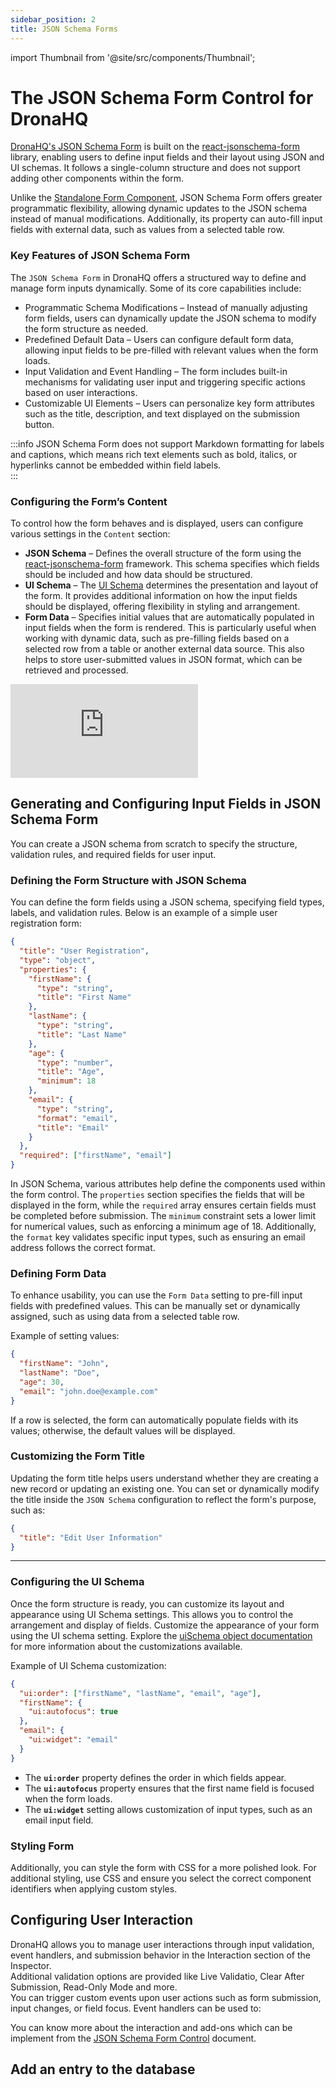 ```yaml
---
sidebar_position: 2
title: JSON Schema Forms
---
```



import Thumbnail from '@site/src/components/Thumbnail';

# The JSON Schema Form Control for DronaHQ

<!-- . -->

[DronaHQ's JSON Schema Form](/reference/controls/jsonschemaformcontrol.md) is built on the [react-jsonschema-form](https://github.com/rjsf-team/react-jsonschema-form) library, enabling users to define input fields and their layout using JSON and UI schemas. It follows a single-column structure and does not support adding other components within the form.  

Unlike the [Standalone Form Component](/docs/forms/forms.md), JSON Schema Form offers greater programmatic flexibility, allowing dynamic updates to the JSON schema instead of manual modifications. Additionally, its property can auto-fill input fields with external data, such as values from a selected table row.

<!--     We recommends using the Form component as it's more versatile for most use cases. Use the JSON Schema Form component only if your use case requires it. Refer to the comparison of form components for more details.
 -->

<!-- Control Embed -->

### Key Features of JSON Schema Form  

The `JSON Schema Form` in DronaHQ offers a structured way to define and manage form inputs dynamically. Some of its core capabilities include:  

<!-- - Automated Form Generation – The form structure can be automatically generated based on a database schema, reducing the need for manual configuration.   -->
- Programmatic Schema Modifications – Instead of manually adjusting form fields, users can dynamically update the JSON schema to modify the form structure as needed.  
- Predefined Default Data – Users can configure default form data, allowing input fields to be pre-filled with relevant values when the form loads.  
- Input Validation and Event Handling – The form includes built-in mechanisms for validating user input and triggering specific actions based on user interactions.  
- Customizable UI Elements – Users can personalize key form attributes such as the title, description, and text displayed on the submission button.  

:::info 
JSON Schema Form does not support Markdown formatting for labels and captions, which means rich text elements such as bold, italics, or hyperlinks cannot be embedded within field labels.  
:::

### Configuring the Form’s Content  

To control how the form behaves and is displayed, users can configure various settings in the `Content` section:  

- **JSON Schema** – Defines the overall structure of the form using the [react-jsonschema-form](https://github.com/rjsf-team/react-jsonschema-form) framework. This schema specifies which fields should be included and how data should be structured.  
- **UI Schema** – The [UI Schema](https://rjsf-team.github.io/react-jsonschema-form/docs/api-reference/uiSchema/) determines the presentation and layout of the form. It provides additional information on how the input fields should be displayed, offering flexibility in styling and arrangement.  
- **Form Data** – Specifies initial values that are automatically populated in input fields when the form is rendered. This is particularly useful when working with dynamic data, such as pre-filling fields based on a selected row from a table or another external data source. This also helps to store user-submitted values in JSON format, which can be retrieved and processed. 


<div style={{ position: 'relative', paddingBottom: 'calc(46.33333333333333% + 41px)', height: 0 }}> 
   <iframe 
      src="https://demo.arcade.software/pzShpGAeXDLMMPC9M4Lk?embed&embed_mobile=tab&embed_desktop=inline&show_copy_link=true" 
      title="Manage and Validate JSON Schema Form in Application" 
      frameBorder="0"
      loading="lazy"
      allowFullScreen
      style={{ position: 'absolute', top: 0, left: 0, width: '100%', height: '100%', colorScheme: 'light' }}
      webkitallowfullscreen
      mozallowfullscreen >
   </iframe>
</div>

## Generating and Configuring Input Fields in JSON Schema Form  

You can create a JSON schema from scratch to specify the structure, validation rules, and required fields for user input.  

### Defining the Form Structure with JSON Schema  

You can define the form fields using a JSON schema, specifying field types, labels, and validation rules. Below is an example of a simple user registration form:  

```json
{
  "title": "User Registration",
  "type": "object",
  "properties": {
    "firstName": {
      "type": "string",
      "title": "First Name"
    },
    "lastName": {
      "type": "string",
      "title": "Last Name"
    },
    "age": {
      "type": "number",
      "title": "Age",
      "minimum": 18
    },
    "email": {
      "type": "string",
      "format": "email",
      "title": "Email"
    }
  },
  "required": ["firstName", "email"]
}
```
 

In JSON Schema, various attributes help define the components used within the form control. The `properties` section specifies the fields that will be displayed in the form, while the `required` array ensures certain fields must be completed before submission. The `minimum` constraint sets a lower limit for numerical values, such as enforcing a minimum age of 18. Additionally, the `format` key validates specific input types, such as ensuring an email address follows the correct format.

### Defining Form Data  

To enhance usability, you can use the `Form Data` setting to pre-fill input fields with predefined values. This can be manually set or dynamically assigned, such as using data from a selected table row.  

Example of setting values:  

```json
{
  "firstName": "John",
  "lastName": "Doe",
  "age": 30,
  "email": "john.doe@example.com"
}
```
If a row is selected, the form can automatically populate fields with its values; otherwise, the default values will be displayed.  


### Customizing the Form Title  

Updating the form title helps users understand whether they are creating a new record or updating an existing one. You can set or dynamically modify the title inside the `JSON Schema` configuration to reflect the form's purpose, such as:  

```json
{
  "title": "Edit User Information"
}
```

---

### Configuring the UI Schema  

Once the form structure is ready, you can customize its layout and appearance using UI Schema settings. This allows you to control the arrangement and display of fields.
Customize the appearance of your form using the UI schema setting. Explore the [uiSchema object documentation](https://rjsf-team.github.io/react-jsonschema-form/docs/api-reference/uiSchema/) for more information about the customizations available.

Example of UI Schema customization:  

```json
{
  "ui:order": ["firstName", "lastName", "email", "age"],
  "firstName": {
    "ui:autofocus": true
  },
  "email": {
    "ui:widget": "email"
  }
}
```
- The **`ui:order`** property defines the order in which fields appear.  
- The **`ui:autofocus`** property ensures that the first name field is focused when the form loads.  
- The **`ui:widget`** setting allows customization of input types, such as an email input field.  

### Styling Form

 Additionally, you can style the form with CSS for a more polished look.  For additional styling, use CSS and ensure you select the correct component identifiers when applying custom styles.


## Configuring User Interaction  

DronaHQ allows you to manage user interactions through input validation, event handlers, and submission behavior in the Interaction section of the Inspector.  
Additional validation options are provided like Live Validatio, Clear After Submission, Read-Only Mode and more.  
You can trigger custom events upon user actions such as form submission, input changes, or field focus. Event handlers can be used to:  
 


You can know more about the interaction and add-ons which can be implement from the [JSON Schema Form Control](https://docs.dronahq.com/reference/controls/jsonschemaformcontrol/) document.


## Add an entry to the database




